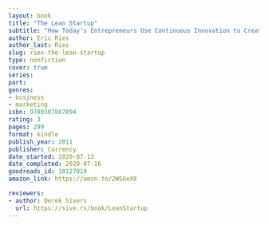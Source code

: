 ```yaml
---
layout: book
title: "The Lean Startup"
subtitle: "How Today's Entrepreneurs Use Continuous Innovation to Create Radically Successful Businesses"
author: Eric Ries
author_last: Ries
slug: ries-the-lean-startup
type: nonfiction
cover: true
series: 
part: 
genres:
- business
- marketing
isbn: 9780307887894
rating: 3
pages: 299
format: kindle
publish_year: 2011
publisher: Currency
date_started: 2020-07-13
date_completed: 2020-07-16
goodreads_id: 10127019
amazon_link: https://amzn.to/2WS6eX8

reviewers:
- author: Derek Sivers
  url: https://sive.rs/book/LeanStartup
---
```

